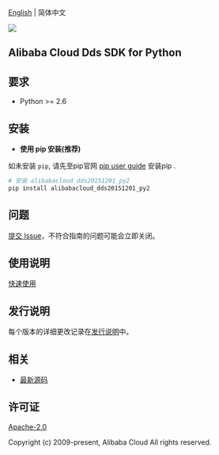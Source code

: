 [English](README.md) | 简体中文

![](https://aliyunsdk-pages.alicdn.com/icons/AlibabaCloud.svg)

## Alibaba Cloud Dds SDK for Python

## 要求

- Python >= 2.6

## 安装

- **使用 pip 安装(推荐)**

如未安装 `pip`, 请先至pip官网 [pip user guide](https://pip.pypa.io/en/stable/installing/ "pip User Guide") 安装pip .

```bash
# 安装 alibabacloud_dds20151201_py2
pip install alibabacloud_dds20151201_py2
```

## 问题

[提交 Issue](https://github.com/aliyun/alibabacloud-python2-sdk/issues/new)，不符合指南的问题可能会立即关闭。

## 使用说明

[快速使用](https://github.com/aliyun/alibabacloud-python2-sdk/blob/master/docs/0-Usage-CN.md#%E5%BF%AB%E9%80%9F%E4%BD%BF%E7%94%A8)

## 发行说明

每个版本的详细更改记录在[发行说明](./ChangeLog.md)中。

## 相关

- [最新源码](https://github.com/aliyun/alibabacloud-python2-sdk/)

## 许可证

[Apache-2.0](http://www.apache.org/licenses/LICENSE-2.0)

Copyright (c) 2009-present, Alibaba Cloud All rights reserved.
